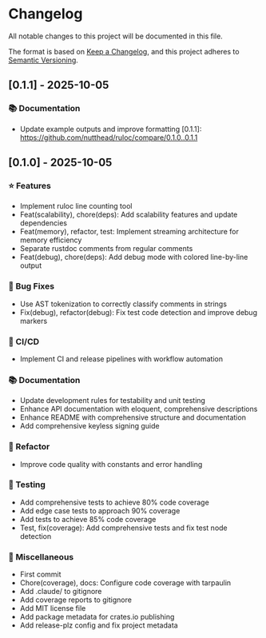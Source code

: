 # Changelog

All notable changes to this project will be documented in this file.

The format is based on [Keep a Changelog](https://keepachangelog.com/en/1.1.0/),
and this project adheres to [Semantic Versioning](https://semver.org/spec/v2.0.0.html).
## [0.1.1] - 2025-10-05

### 📚 Documentation
- Update example outputs and improve formatting
[0.1.1]: https://github.com/nutthead/ruloc/compare/0.1.0..0.1.1
<!-- generated by release-plz + git-cliff -->
## [0.1.0] - 2025-10-05

### ⭐ Features
- Implement ruloc line counting tool
- Feat(scalability), chore(deps): Add scalability features and update dependencies
- Feat(memory), refactor, test: Implement streaming architecture for memory efficiency
- Separate rustdoc comments from regular comments
- Feat(debug), chore(deps): Add debug mode with colored line-by-line output

### 🐛 Bug Fixes
- Use AST tokenization to correctly classify comments in strings
- Fix(debug), refactor(debug): Fix test code detection and improve debug markers

### 👷 CI/CD
- Implement CI and release pipelines with workflow automation

### 📚 Documentation
- Update development rules for testability and unit testing
- Enhance API documentation with eloquent, comprehensive descriptions
- Enhance README with comprehensive structure and documentation
- Add comprehensive keyless signing guide

### 🔨 Refactor
- Improve code quality with constants and error handling

### 🧪 Testing
- Add comprehensive tests to achieve 80% code coverage
- Add edge case tests to approach 90% coverage
- Add tests to achieve 85% code coverage
- Test, fix(coverage): Add comprehensive tests and fix test node detection

### 🧹 Miscellaneous
- First commit
- Chore(coverage), docs: Configure code coverage with tarpaulin
- Add .claude/ to gitignore
- Add coverage reports to gitignore
- Add MIT license file
- Add package metadata for crates.io publishing
- Add release-plz config and fix project metadata
<!-- generated by release-plz + git-cliff -->